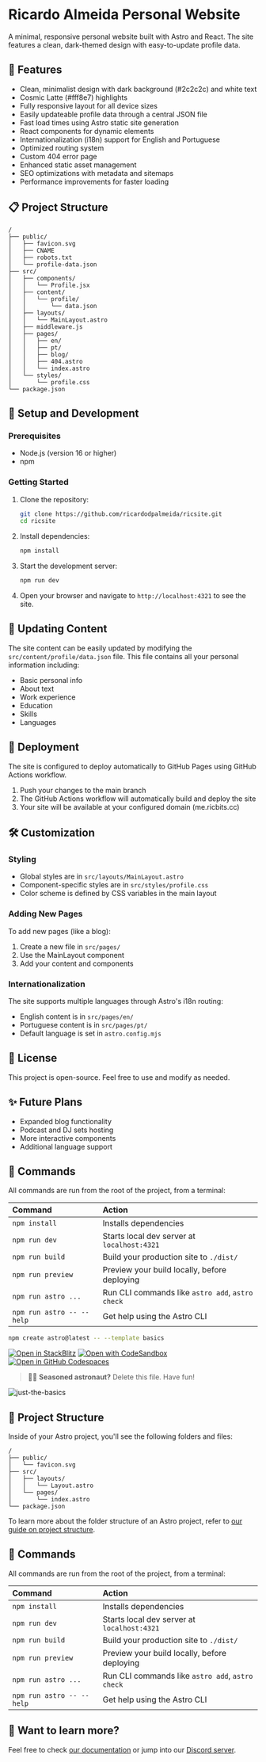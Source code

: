 # Ricardo Almeida Personal Website

A minimal, responsive personal website built with Astro and React. The site features a clean, dark-themed design with easy-to-update profile data.

## 🚀 Features

- Clean, minimalist design with dark background (#2c2c2c) and white text
- Cosmic Latte (#fff8e7) highlights
- Fully responsive layout for all device sizes
- Easily updateable profile data through a central JSON file
- Fast load times using Astro static site generation
- React components for dynamic elements
- Internationalization (i18n) support for English and Portuguese
- Optimized routing system
- Custom 404 error page
- Enhanced static asset management
- SEO optimizations with metadata and sitemaps
- Performance improvements for faster loading

## 📋 Project Structure

```
/
├── public/
│   ├── favicon.svg
│   ├── CNAME
│   ├── robots.txt
│   └── profile-data.json
├── src/
│   ├── components/
│   │   └── Profile.jsx
│   ├── content/
│   │   └── profile/
│   │       └── data.json
│   ├── layouts/
│   │   └── MainLayout.astro
│   ├── middleware.js
│   ├── pages/
│   │   ├── en/
│   │   ├── pt/
│   │   ├── blog/
│   │   ├── 404.astro
│   │   └── index.astro
│   └── styles/
│       └── profile.css
└── package.json
```

## 🧞 Setup and Development

### Prerequisites

- Node.js (version 16 or higher)
- npm

### Getting Started

1. Clone the repository:
   ```bash
   git clone https://github.com/ricardodpalmeida/ricsite.git
   cd ricsite
   ```

2. Install dependencies:
   ```bash
   npm install
   ```

3. Start the development server:
   ```bash
   npm run dev
   ```

4. Open your browser and navigate to `http://localhost:4321` to see the site.

## 🔄 Updating Content

The site content can be easily updated by modifying the `src/content/profile/data.json` file. This file contains all your personal information including:

- Basic personal info
- About text
- Work experience
- Education
- Skills
- Languages

## 🚢 Deployment

The site is configured to deploy automatically to GitHub Pages using GitHub Actions workflow.

1. Push your changes to the main branch
2. The GitHub Actions workflow will automatically build and deploy the site
3. Your site will be available at your configured domain (me.ricbits.cc)

## 🛠️ Customization

### Styling

- Global styles are in `src/layouts/MainLayout.astro`
- Component-specific styles are in `src/styles/profile.css`
- Color scheme is defined by CSS variables in the main layout

### Adding New Pages

To add new pages (like a blog):

1. Create a new file in `src/pages/`
2. Use the MainLayout component
3. Add your content and components

### Internationalization

The site supports multiple languages through Astro's i18n routing:

- English content is in `src/pages/en/`
- Portuguese content is in `src/pages/pt/`
- Default language is set in `astro.config.mjs`

## 📜 License

This project is open-source. Feel free to use and modify as needed.

## ✨ Future Plans

- Expanded blog functionality
- Podcast and DJ sets hosting
- More interactive components
- Additional language support

## 🧞 Commands

All commands are run from the root of the project, from a terminal:

| Command                   | Action                                           |
| :------------------------ | :----------------------------------------------- |
| `npm install`             | Installs dependencies                            |
| `npm run dev`             | Starts local dev server at `localhost:4321`      |
| `npm run build`           | Build your production site to `./dist/`          |
| `npm run preview`         | Preview your build locally, before deploying     |
| `npm run astro ...`       | Run CLI commands like `astro add`, `astro check` |
| `npm run astro -- --help` | Get help using the Astro CLI                     |

```sh
npm create astro@latest -- --template basics
```

[![Open in StackBlitz](https://developer.stackblitz.com/img/open_in_stackblitz.svg)](https://stackblitz.com/github/withastro/astro/tree/latest/examples/basics)
[![Open with CodeSandbox](https://assets.codesandbox.io/github/button-edit-lime.svg)](https://codesandbox.io/p/sandbox/github/withastro/astro/tree/latest/examples/basics)
[![Open in GitHub Codespaces](https://github.com/codespaces/badge.svg)](https://codespaces.new/withastro/astro?devcontainer_path=.devcontainer/basics/devcontainer.json)

> 🧑‍🚀 **Seasoned astronaut?** Delete this file. Have fun!

![just-the-basics](https://github.com/withastro/astro/assets/2244813/a0a5533c-a856-4198-8470-2d67b1d7c554)

## 🚀 Project Structure

Inside of your Astro project, you'll see the following folders and files:

```text
/
├── public/
│   └── favicon.svg
├── src/
│   ├── layouts/
│   │   └── Layout.astro
│   └── pages/
│       └── index.astro
└── package.json
```

To learn more about the folder structure of an Astro project, refer to [our guide on project structure](https://docs.astro.build/en/basics/project-structure/).

## 🧞 Commands

All commands are run from the root of the project, from a terminal:

| Command                   | Action                                           |
| :------------------------ | :----------------------------------------------- |
| `npm install`             | Installs dependencies                            |
| `npm run dev`             | Starts local dev server at `localhost:4321`      |
| `npm run build`           | Build your production site to `./dist/`          |
| `npm run preview`         | Preview your build locally, before deploying     |
| `npm run astro ...`       | Run CLI commands like `astro add`, `astro check` |
| `npm run astro -- --help` | Get help using the Astro CLI                     |

## 👀 Want to learn more?

Feel free to check [our documentation](https://docs.astro.build) or jump into our [Discord server](https://astro.build/chat).
